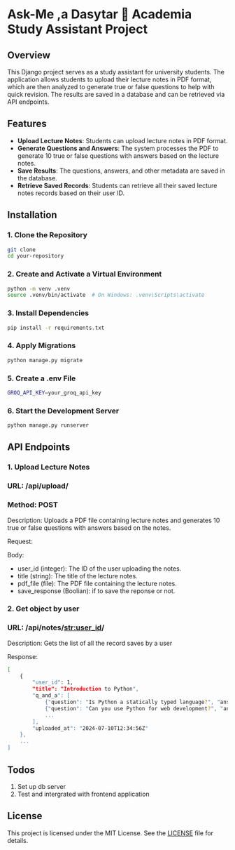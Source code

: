 # Ask-Me ,a Dasytar 🌟  Academia Study Assistant Project

## Overview

This Django project serves as a study assistant for university students. The application allows students to upload their lecture notes in PDF format, which are then analyzed to generate true or false questions to help with quick revision. The results are saved in a database and can be retrieved via API endpoints.

## Features

- **Upload Lecture Notes**: Students can upload lecture notes in PDF format.
- **Generate Questions and Answers**: The system processes the PDF to generate 10 true or false questions with answers based on the lecture notes.
- **Save Results**: The questions, answers, and other metadata are saved in the database.
- **Retrieve Saved Records**: Students can retrieve all their saved lecture notes records based on their user ID.

## Installation

### 1. Clone the Repository

```bash
git clone 
cd your-repository
```

### 2. Create and Activate a Virtual Environment

```bash 
python -m venv .venv
source .venv/bin/activate  # On Windows: .venv\Scripts\activate
```

### 3. Install Dependencies
```bash
pip install -r requirements.txt
```

### 4. Apply Migrations
```bash
python manage.py migrate
```

### 5. Create a .env File
```bash
GROQ_API_KEY=your_groq_api_key
```
### 6. Start the Development Server
```bash
python manage.py runserver
```

## API Endpoints

### 1. Upload Lecture Notes
### URL: /api/upload/
### Method: POST
Description: Uploads a PDF file containing lecture notes and generates 10 true or false questions with answers based on the notes.

Request:

Body:
- user_id (integer): The ID of the user uploading the notes.
- title (string): The title of the lecture notes.
- pdf_file (file): The PDF file containing the lecture notes.
- save_response (Boolian): if to save the reponse or not.

### 2. Get object by user
### URL: /api/notes/<str:user_id>/
Description: Gets the list of all the record saves by a user

Response:
```bash
[
    {
        "user_id": 1,
        "title": "Introduction to Python",
        "q_and_a": [
            {"question": "Is Python a statically typed language?", "answer": "False"},
            {"question": "Can you use Python for web development?", "answer": "True"},
            ...
        ],
        "uploaded_at": "2024-07-10T12:34:56Z"
    },
    ...
]
```

## Todos
1. Set up db server
2. Test and intergrated with frontend application 


## License

This project is licensed under the MIT License. See the [LICENSE](LICENSE) file for details.

